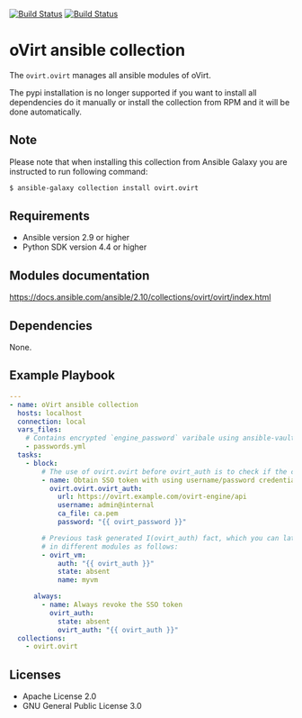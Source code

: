 [![Build Status](https://jenkins.ovirt.org/job/oVirt_ovirt-ansible-collection_standard-check-pr/badge/icon)](https://jenkins.ovirt.org/job/oVirt_ovirt-ansible-collection_standard-check-pr/)
[![Build Status](https://img.shields.io/badge/docs-latest-blue.svg)](https://docs.ansible.com/ansible/2.10/collections/ovirt/ovirt/index.html)

oVirt ansible collection
====================================

The `ovirt.ovirt` manages all ansible modules of oVirt.

The pypi installation is no longer supported if you want
to install all dependencies do it manually or install the
collection from RPM and it will be done automatically.

Note
----
Please note that when installing this collection from Ansible Galaxy you are instructed to run following command:

```bash
$ ansible-galaxy collection install ovirt.ovirt
```


Requirements
------------

 * Ansible version 2.9 or higher
 * Python SDK version 4.4 or higher

Modules documentation
--------------
https://docs.ansible.com/ansible/2.10/collections/ovirt/ovirt/index.html

Dependencies
------------

None.

Example Playbook
----------------

```yaml
---
- name: oVirt ansible collection
  hosts: localhost
  connection: local
  vars_files:
    # Contains encrypted `engine_password` varibale using ansible-vault
    - passwords.yml
  tasks:
    - block:
        # The use of ovirt.ovirt before ovirt_auth is to check if the collection is correctly loaded
        - name: Obtain SSO token with using username/password credentials
          ovirt.ovirt.ovirt_auth:
            url: https://ovirt.example.com/ovirt-engine/api
            username: admin@internal
            ca_file: ca.pem
            password: "{{ ovirt_password }}"

        # Previous task generated I(ovirt_auth) fact, which you can later use
        # in different modules as follows:
        - ovirt_vm:
            auth: "{{ ovirt_auth }}"
            state: absent
            name: myvm

      always:
        - name: Always revoke the SSO token
          ovirt_auth:
            state: absent
            ovirt_auth: "{{ ovirt_auth }}"
  collections:
    - ovirt.ovirt
```

Licenses
-------

- Apache License 2.0
- GNU General Public License 3.0
